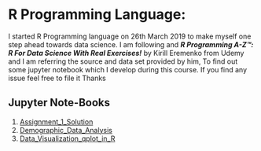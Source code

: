 # R Programming Language:
I started R Programming language on  26th March 2019 to make myself one step ahead towards data science.
I am following and ***R Programming A-Z™: R For Data Science With Real Exercises!***  by Kirill Eremenko from Udemy and I am referring the source and data set provided by him, 
To find out some jupyter notebook which I develop during this course. 
If you find any issue feel free to file it
Thanks  
## Jupyter Note-Books 
  
1. [Assignment_1_Solution](https://github.com/manojk16/DataScience/blob/master/R_lang/Assignment_1.ipynb)  
2. [Demographic_Data_Analysis](https://github.com/manojk16/DataScience/blob/master/R_lang/Demographic_Data_Analysis.ipynb)  
3. [Data_Visualization_qplot_in_R](https://github.com/manojk16/DataScience/blob/master/R_lang/Data_Visualization_qplot_in_R.ipynb)
